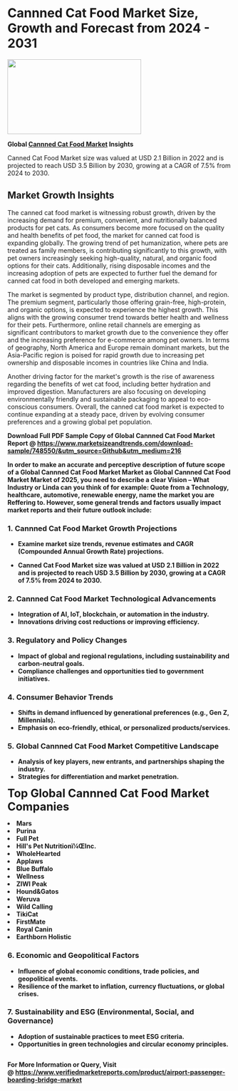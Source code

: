 <H1>Cannned Cat Food Market Size, Growth and Forecast from 2024 - 2031</H1><img class="aligncenter size-medium wp-image-584254" src="https://thirdeyenews.in/wp-content/uploads/2024/09/Global-Market-Research-300x168.jpeg" alt="" width="300" height="168" /><p><strong>Global&nbsp;<a href="https://www.marketsizeandtrends.com/download-sample/748550/&amp;utm_source=Github&utm_medium=216">Cannned Cat Food Market</a> Insights</strong></p><p>Canned Cat Food Market size was valued at USD 2.1 Billion in 2022 and is projected to reach USD 3.5 Billion by 2030, growing at a CAGR of 7.5% from 2024 to 2030.</p><p><h2>Market Growth Insights</h2> <p>The canned cat food market is witnessing robust growth, driven by the increasing demand for premium, convenient, and nutritionally balanced products for pet cats. As consumers become more focused on the quality and health benefits of pet food, the market for canned cat food is expanding globally. The growing trend of pet humanization, where pets are treated as family members, is contributing significantly to this growth, with pet owners increasingly seeking high-quality, natural, and organic food options for their cats. Additionally, rising disposable incomes and the increasing adoption of pets are expected to further fuel the demand for canned cat food in both developed and emerging markets.</p> <p><strong></strong></p> <p>The market is segmented by product type, distribution channel, and region. The premium segment, particularly those offering grain-free, high-protein, and organic options, is expected to experience the highest growth. This aligns with the growing consumer trend towards better health and wellness for their pets. Furthermore, online retail channels are emerging as significant contributors to market growth due to the convenience they offer and the increasing preference for e-commerce among pet owners. In terms of geography, North America and Europe remain dominant markets, but the Asia-Pacific region is poised for rapid growth due to increasing pet ownership and disposable incomes in countries like China and India.</p> <p>Another driving factor for the market's growth is the rise of awareness regarding the benefits of wet cat food, including better hydration and improved digestion. Manufacturers are also focusing on developing environmentally friendly and sustainable packaging to appeal to eco-conscious consumers. Overall, the canned cat food market is expected to continue expanding at a steady pace, driven by evolving consumer preferences and a growing global pet population.</p> <p><strong></p><p><span class=""><strong>Download Full PDF Sample Copy of Global Cannned Cat Food Market Report</strong> @ <a href="https://www.marketsizeandtrends.com/download-sample/748550/&amp;utm_source=Github&utm_medium=216" target="_blank">https://www.marketsizeandtrends.com/download-sample/748550/&amp;utm_source=Github&utm_medium=216</a></span></p><p>In order to make an accurate and perceptive description of future scope of a Global&nbsp;Cannned Cat Food Market Market as Global&nbsp;Cannned Cat Food Market Market of 2025, you need to describe a clear Vision &ndash; What Industry or Linda can you think of for example: Quote from a Technology, healthcare, automotive, renewable energy, name the market you are Reffering to. However, some general trends and factors usually impact market reports and their future outlook include:</p><h3>1.&nbsp;<strong>Cannned Cat Food Market Growth Projections</strong></h3><ul><li>Examine market size trends, revenue estimates and CAGR (Compounded Annual Growth Rate) projections.</li><li><p>Canned Cat Food Market size was valued at USD 2.1 Billion in 2022 and is projected to reach USD 3.5 Billion by 2030, growing at a CAGR of 7.5% from 2024 to 2030.</p></li></ul><h3>2.&nbsp;<strong>Cannned Cat Food Market Technological Advancements</strong></h3><ul><li>Integration of AI, IoT, blockchain, or automation in the industry.</li><li>Innovations driving cost reductions or improving efficiency.</li></ul><h3>3.&nbsp;<strong>Regulatory and Policy Changes</strong></h3><ul><li>Impact of global and regional regulations, including sustainability and carbon-neutral goals.</li><li>Compliance challenges and opportunities tied to government initiatives.</li></ul><h3>4.&nbsp;<strong>Consumer Behavior Trends</strong></h3><ul><li>Shifts in demand influenced by generational preferences (e.g., Gen Z, Millennials).</li><li>Emphasis on eco-friendly, ethical, or personalized products/services.</li></ul><h3>5.&nbsp;<strong>Global Cannned Cat Food Market Competitive Landscape</strong></h3><ul><li>Analysis of key players, new entrants, and partnerships shaping the industry.</li><li>Strategies for differentiation and market penetration.</li></ul><p data-pm-slice="1 1 []"><span style="color: inherit; font-family: inherit; font-size: 25px;">Top Global Cannned Cat Food Market Companies</span></p><div class="" data-test-id=""><p><li>Mars</li><li> Purina</li><li> Full Pet</li><li> Hill's Pet Nutritionï¼ŒInc.</li><li> WholeHearted</li><li> Applaws</li><li> Blue Buffalo</li><li> Wellness</li><li> ZIWI Peak</li><li> Hound&Gatos</li><li> Weruva</li><li> Wild Calling</li><li> TikiCat</li><li> FirstMate</li><li> Royal Canin</li><li> Earthborn Holistic</li></p></div><h3>6.&nbsp;<strong>Economic and Geopolitical Factors</strong></h3><ul><li>Influence of global economic conditions, trade policies, and geopolitical events.</li><li>Resilience of the market to inflation, currency fluctuations, or global crises.</li></ul><h3>7.&nbsp;<strong>Sustainability and ESG (Environmental, Social, and Governance)</strong></h3><ul><li>Adoption of sustainable practices to meet ESG criteria.</li><li>Opportunities in green technologies and circular economy principles.</li></ul><h2><strong style="font-size: 14px;">For More Information or Query, Visit @&nbsp;</strong><a style="background-color: #ffffff; font-size: 14px;" href="https://www.marketsizeandtrends.com/report/cannned-cat-food-market/" target="_blank">https://www.verifiedmarketreports.com/product/airport-passenger-boarding-bridge-market</a></h2>
